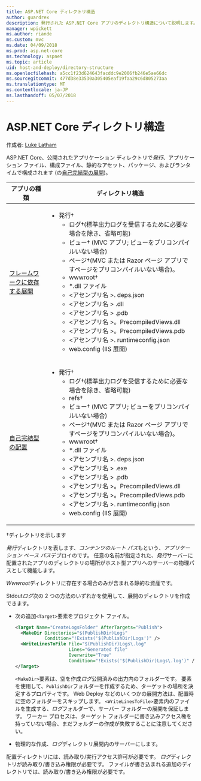 ```yaml
---
title: ASP.NET Core ディレクトリ構造
author: guardrex
description: 発行された ASP.NET Core アプリのディレクトリ構造について説明します。
manager: wpickett
ms.author: riande
ms.custom: mvc
ms.date: 04/09/2018
ms.prod: asp.net-core
ms.technology: aspnet
ms.topic: article
uid: host-and-deploy/directory-structure
ms.openlocfilehash: a5cc1f23d624643facddc9e2006fb246e5ae66dc
ms.sourcegitcommit: 477d38e33530a305405eaf19faa29c6d805273aa
ms.translationtype: MT
ms.contentlocale: ja-JP
ms.lasthandoff: 05/07/2018
---
```

# <a name="aspnet-core-directory-structure"></a>ASP.NET Core ディレクトリ構造

作成者: [Luke Latham](https://github.com/guardrex)

ASP.NET Core、公開されたアプリケーション ディレクトリで*発行*、アプリケーション ファイル、構成ファイル、静的なアセット、パッケージ、およびランタイムで構成されます (の[自己完結型の展開](/dotnet/core/deploying/#self-contained-deployments-scd))。


| アプリの種類 | ディレクトリ構造 |
| -------- | ------------------- |
| [フレームワークに依存する展開](/dotnet/core/deploying/#framework-dependent-deployments-fdd) | <ul><li>発行&dagger;<ul><li>ログ&dagger;(標準出力ログを受信するために必要な場合を除き、省略可能)</li><li>ビュー&dagger; (MVC アプリ; ビューをプリコンパイルいない場合)</li><li>ページ&dagger;(MVC または Razor ページ アプリですページをプリコンパイルいない場合)。</li><li>wwwroot&dagger;</li><li>*\.dll ファイル</li><li>\<アセンブリ名 >. deps.json</li><li>\<アセンブリ名 > .dll</li><li>\<アセンブリ名 > .pdb</li><li>\<アセンブリ名 >。PrecompiledViews.dll</li><li>\<アセンブリ名 >。PrecompiledViews.pdb</li><li>\<アセンブリ名 >. runtimeconfig.json</li><li>web.config (IIS 展開)</li></ul></li></ul> |
| [自己完結型の配置](/dotnet/core/deploying/#self-contained-deployments-scd) | <ul><li>発行&dagger;<ul><li>ログ&dagger;(標準出力ログを受信するために必要な場合を除き、省略可能)</li><li>refs&dagger;</li><li>ビュー&dagger; (MVC アプリ; ビューをプリコンパイルいない場合)</li><li>ページ&dagger;(MVC または Razor ページ アプリですページをプリコンパイルいない場合)。</li><li>wwwroot&dagger;</li><li>\*.dll ファイル</li><li>\<アセンブリ名 >. deps.json</li><li>\<アセンブリ名 > .exe</li><li>\<アセンブリ名 > .pdb</li><li>\<アセンブリ名 >。PrecompiledViews.dll</li><li>\<アセンブリ名 >。PrecompiledViews.pdb</li><li>\<アセンブリ名 >. runtimeconfig.json</li><li>web.config (IIS 展開)</li></ul></li></ul> |

&dagger;ディレクトリを示します

*発行*ディレクトリを表します、*コンテンツのルート パス*もという、*アプリケーション ベース パス*デプロイのです。 任意の名前が指定された、*発行*サーバーに配置されたアプリのディレクトリの場所がホスト型アプリへのサーバーの物理パスとして機能します。

*Wwwroot*ディレクトリに存在する場合のみが含まれる静的な資産です。

Stdout*ログ*次の 2 つの方法のいずれかを使用して、展開のディレクトリを作成できます。

* 次の追加`<Target>`要素をプロジェクト ファイル。

   ```xml
   <Target Name="CreateLogsFolder" AfterTargets="Publish">
     <MakeDir Directories="$(PublishDir)Logs" 
              Condition="!Exists('$(PublishDir)Logs')" />
     <WriteLinesToFile File="$(PublishDir)Logs\.log" 
                       Lines="Generated file" 
                       Overwrite="True" 
                       Condition="!Exists('$(PublishDir)Logs\.log')" />
   </Target>
   ```

   `<MakeDir>`要素は、空を作成*ログ*公開済みの出力内のフォルダーです。 要素を使用して、`PublishDir`フォルダーを作成するため、ターゲットの場所を決定するプロパティです。 Web Deploy などのいくつかの展開方法は、配置時に空のフォルダーをスキップします。 `<WriteLinesToFile>`要素内のファイルを生成する、*ログ*フォルダーで、サーバー フォルダーの展開を保証します。 ワーカー プロセスは、ターゲット フォルダーに書き込みアクセス権を持っていない場合、まだフォルダーの作成が失敗することに注意してください。

* 物理的な作成、*ログ*ディレクトリ展開内のサーバーにします。

配置ディレクトリには、読み取り/実行アクセス許可が必要です。 *ログ*ディレクトリが読み取り/書き込み権限が必要です。 ファイルが書き込まれる追加のディレクトリでは、読み取り/書き込み権限が必要です。
